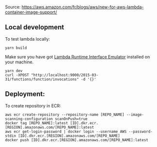 Source: https://aws.amazon.com/fr/blogs/aws/new-for-aws-lambda-container-image-support/

## Local development

To test lambda locally:
```
yarn build
```
Make sure you have got [Lambda Runtime Interface Emulator](https://github.com/aws/aws-lambda-runtime-interface-emulator/) installed on your machine.
```
yarn dev
curl -XPOST "http://localhost:9000/2015-03-31/functions/function/invocations" -d '{}'
```
## Deployment:
To create repository in ECR:
```
aws ecr create-repository --repository-name [REPO_NAME] --image-scanning-configuration scanOnPush=true
docker tag [REPO_NAME]:latest [ID].dkr.ecr.[REGION].amazonaws.com/[REPO_NAME]:latest
aws ecr get-login-password | docker login --username AWS --password-stdin [ID].dkr.ecr.[REGION].amazonaws.com/[REPO_NAME]
docker push [ID].dkr.ecr.[REGION].amazonaws.com/[REPO_NAME]:latest
```
